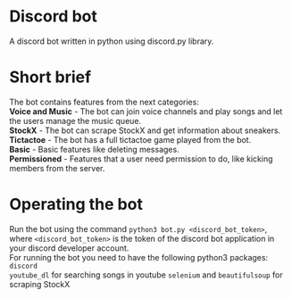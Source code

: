 # Discord bot
A discord bot written in python using discord.py library.

# Short brief
The bot contains features from the next categories:  
**Voice and Music** - The bot can join voice channels and play songs and let the users manage the music queue.  
**StockX** - The bot can scrape StockX and get information about sneakers.  
**Tictactoe** - The bot has a full tictactoe game played from the bot.  
**Basic** - Basic features like deleting messages.  
**Permissioned** - Features that a user need permission to do, like kicking members from the server.  

# Operating the bot
Run the bot using the command ```python3 bot.py <discord_bot_token>```, where ```<discord_bot_token>``` is the token of the discord bot application in your discord developer account.  
For running the bot you need to have the following python3 packages:  
```discord```  
```youtube_dl``` for searching songs in youtube
```selenium``` and ```beautifulsoup``` for scraping StockX  
